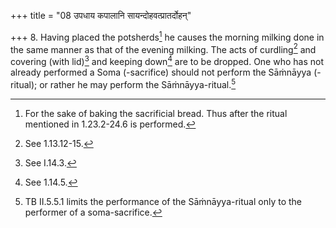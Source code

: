 +++
title = "08 उपधाय कपालानि सायन्दोहवत्प्रातर्दोहन्"

+++
8. Having placed the potsherds[^1] he causes the morning milking done in the same manner as that of the evening milking. The acts of curdling[^2] and covering (with lid)[^3] and keeping down[^4] are to be dropped. One who has not already performed a Soma (-sacrifice) should not perform the Sāṁnāyya (-ritual); or rather he may perform the Sāṁnāyya-ritual.[^5]  

[^1]: For the sake of baking the sacrificial bread. Thus after the ritual mentioned in 1.23.2-24.6 is performed.  

[^2]: See 1.13.12-15.  

[^3]: See I.14.3.  

[^4]: See 1.14.5.  

[^5]: TB II.5.5.1 limits the performance of the Sāṁnāyya-ritual only to the performer of a soma-sacrifice.
